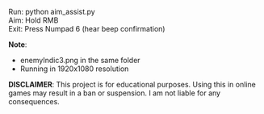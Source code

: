 Run: python aim_assist.py  
Aim: Hold RMB  
Exit: Press Numpad 6 (hear beep confirmation)  

**Note**:  
- enemyIndic3.png in the same folder
- Running in 1920x1080 resolution  

**DISCLAIMER**: This project is for educational purposes. Using this in online games may result in a ban or suspension. I am not liable for any consequences.
